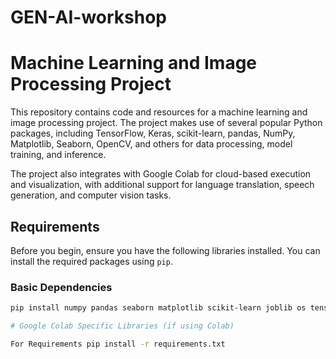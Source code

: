 # GEN-AI-workshop
# Machine Learning and Image Processing Project

This repository contains code and resources for a machine learning and image processing project. The project makes use of several popular Python packages, including TensorFlow, Keras, scikit-learn, pandas, NumPy, Matplotlib, Seaborn, OpenCV, and others for data processing, model training, and inference.

The project also integrates with Google Colab for cloud-based execution and visualization, with additional support for language translation, speech generation, and computer vision tasks.

## Requirements

Before you begin, ensure you have the following libraries installed. You can install the required packages using `pip`.

### Basic Dependencies

```bash
pip install numpy pandas seaborn matplotlib scikit-learn joblib os tensorflow pathlib keras pillow transformers

# Google Colab Specific Libraries (if using Colab)

For Requirements pip install -r requirements.txt
